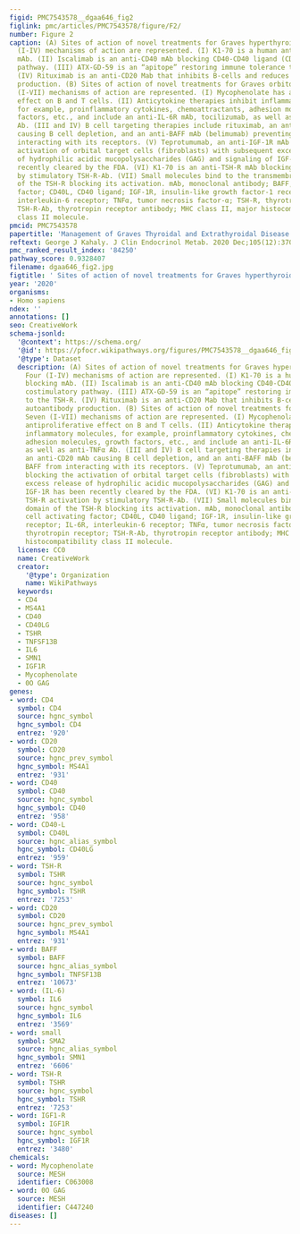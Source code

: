 ```yaml
---
figid: PMC7543578__dgaa646_fig2
figlink: pmc/articles/PMC7543578/figure/F2/
number: Figure 2
caption: (A) Sites of action of novel treatments for Graves hyperthyroidism. Four
  (I-IV) mechanisms of action are represented. (I) K1-70 is a human anti-TSH-R blocking
  mAb. (II) Iscalimab is an anti-CD40 mAb blocking CD40-CD40 ligand (CD154) costimulatory
  pathway. (III) ATX-GD-59 is an “apitope” restoring immune tolerance to the TSH-R.
  (IV) Rituximab is an anti-CD20 Mab that inhibits B-cells and reduces autoantibody
  production. (B) Sites of action of novel treatments for Graves orbitopathy. Seven
  (I-VII) mechanisms of action are represented. (I) Mycophenolate has a dual antiproliferative
  effect on B and T cells. (II) Anticytokine therapies inhibit inflammatory molecules,
  for example, proinflammatory cytokines, chemoattractants, adhesion molecules, growth
  factors, etc., and include an anti-IL-6R mAb, tocilizumab, as well as anti-TNFα
  Ab. (III and IV) B cell targeting therapies include rituximab, an anti-CD20 mAb
  causing B cell depletion, and an anti-BAFF mAb (belimumab) preventing BAFF from
  interacting with its receptors. (V) Teprotumumab, an anti-IGF-1R mAb blocking the
  activation of orbital target cells (fibroblasts) with subsequent excess release
  of hydrophilic acidic mucopolysaccharides (GAG) and signaling of IGF-1R has been
  recently cleared by the FDA. (VI) K1-70 is an anti-TSH-R mAb blocking TSH-R activation
  by stimulatory TSH-R-Ab. (VII) Small molecules bind to the transmembrane domain
  of the TSH-R blocking its activation. mAb, monoclonal antibody; BAFF, B cell activating
  factor; CD40L, CD40 ligand; IGF-1R, insulin-like growth factor-1 receptor; IL-6R,
  interleukin-6 receptor; TNFα, tumor necrosis factor-α; TSH-R, thyrotropin receptor;
  TSH-R-Ab, thyrotropin receptor antibody; MHC class II, major histocompatibility
  class II molecule.
pmcid: PMC7543578
papertitle: 'Management of Graves Thyroidal and Extrathyroidal Disease: An Update.'
reftext: George J Kahaly. J Clin Endocrinol Metab. 2020 Dec;105(12):3704-3720.
pmc_ranked_result_index: '84250'
pathway_score: 0.9328407
filename: dgaa646_fig2.jpg
figtitle: ' Sites of action of novel treatments for Graves hyperthyroidism'
year: '2020'
organisms:
- Homo sapiens
ndex: ''
annotations: []
seo: CreativeWork
schema-jsonld:
  '@context': https://schema.org/
  '@id': https://pfocr.wikipathways.org/figures/PMC7543578__dgaa646_fig2.html
  '@type': Dataset
  description: (A) Sites of action of novel treatments for Graves hyperthyroidism.
    Four (I-IV) mechanisms of action are represented. (I) K1-70 is a human anti-TSH-R
    blocking mAb. (II) Iscalimab is an anti-CD40 mAb blocking CD40-CD40 ligand (CD154)
    costimulatory pathway. (III) ATX-GD-59 is an “apitope” restoring immune tolerance
    to the TSH-R. (IV) Rituximab is an anti-CD20 Mab that inhibits B-cells and reduces
    autoantibody production. (B) Sites of action of novel treatments for Graves orbitopathy.
    Seven (I-VII) mechanisms of action are represented. (I) Mycophenolate has a dual
    antiproliferative effect on B and T cells. (II) Anticytokine therapies inhibit
    inflammatory molecules, for example, proinflammatory cytokines, chemoattractants,
    adhesion molecules, growth factors, etc., and include an anti-IL-6R mAb, tocilizumab,
    as well as anti-TNFα Ab. (III and IV) B cell targeting therapies include rituximab,
    an anti-CD20 mAb causing B cell depletion, and an anti-BAFF mAb (belimumab) preventing
    BAFF from interacting with its receptors. (V) Teprotumumab, an anti-IGF-1R mAb
    blocking the activation of orbital target cells (fibroblasts) with subsequent
    excess release of hydrophilic acidic mucopolysaccharides (GAG) and signaling of
    IGF-1R has been recently cleared by the FDA. (VI) K1-70 is an anti-TSH-R mAb blocking
    TSH-R activation by stimulatory TSH-R-Ab. (VII) Small molecules bind to the transmembrane
    domain of the TSH-R blocking its activation. mAb, monoclonal antibody; BAFF, B
    cell activating factor; CD40L, CD40 ligand; IGF-1R, insulin-like growth factor-1
    receptor; IL-6R, interleukin-6 receptor; TNFα, tumor necrosis factor-α; TSH-R,
    thyrotropin receptor; TSH-R-Ab, thyrotropin receptor antibody; MHC class II, major
    histocompatibility class II molecule.
  license: CC0
  name: CreativeWork
  creator:
    '@type': Organization
    name: WikiPathways
  keywords:
  - CD4
  - MS4A1
  - CD40
  - CD40LG
  - TSHR
  - TNFSF13B
  - IL6
  - SMN1
  - IGF1R
  - Mycophenolate
  - 0O GAG
genes:
- word: CD4
  symbol: CD4
  source: hgnc_symbol
  hgnc_symbol: CD4
  entrez: '920'
- word: CD20
  symbol: CD20
  source: hgnc_prev_symbol
  hgnc_symbol: MS4A1
  entrez: '931'
- word: CD40
  symbol: CD40
  source: hgnc_symbol
  hgnc_symbol: CD40
  entrez: '958'
- word: CD40-L
  symbol: CD40L
  source: hgnc_alias_symbol
  hgnc_symbol: CD40LG
  entrez: '959'
- word: TSH-R
  symbol: TSHR
  source: hgnc_symbol
  hgnc_symbol: TSHR
  entrez: '7253'
- word: CD20
  symbol: CD20
  source: hgnc_prev_symbol
  hgnc_symbol: MS4A1
  entrez: '931'
- word: BAFF
  symbol: BAFF
  source: hgnc_alias_symbol
  hgnc_symbol: TNFSF13B
  entrez: '10673'
- word: (IL-6)
  symbol: IL6
  source: hgnc_symbol
  hgnc_symbol: IL6
  entrez: '3569'
- word: small
  symbol: SMA2
  source: hgnc_alias_symbol
  hgnc_symbol: SMN1
  entrez: '6606'
- word: TSH-R
  symbol: TSHR
  source: hgnc_symbol
  hgnc_symbol: TSHR
  entrez: '7253'
- word: IGF1-R
  symbol: IGF1R
  source: hgnc_symbol
  hgnc_symbol: IGF1R
  entrez: '3480'
chemicals:
- word: Mycophenolate
  source: MESH
  identifier: C063008
- word: 0O GAG
  source: MESH
  identifier: C447240
diseases: []
---
```

